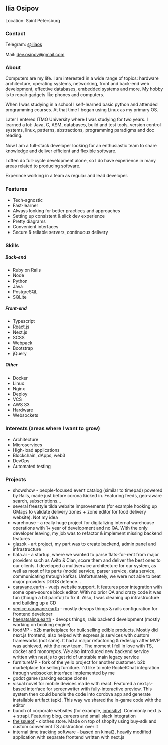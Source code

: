 ## Ilia Osipov
Location: Saint Petersburg

### Contact

Telegram: [@iliaos](https://t.me/iliaos)

Mail: [dev.osipov@gmail.com](mailto:dev.osipov@gmail.com)

### About

Computers are my life. I am interested in a wide range of topics: hardware architecture, operating systems, networking, front and back-end web development, effective databases, embedded systems and more. My hobby is to repair gadgets like phones and computers.

When I was studying in a school I self-learned basic python and attended programming courses. At that time I began using Linux as my primary OS.

Later I entered ITMO University where I was studying for two years. I learned a lot: Java, C, ASM, databases, build and test tools, version control systems, linux, patterns, abstractions, programming paradigms and doc reading.

Now I am a full-stack developer looking for an enthusiastic team to share knowledge and deliver efficient and flexible software.

I often do full-cycle development alone, so I do have experience in many areas related to producing software.

Experince working in a team as regular and lead developer.

### Features

* Tech-agnostic
* Fast-learner
* Always looking for better practices and approaches
* Setting up consistent & slick dev experience
* Pretty diagrams
* Convenient interfaces
* Secure & reliable servers, continuous delivery

### Skills

##### Back-end

* Ruby on Rails
* Node
* Python
* Java
* PostgreSQL
* SQLite

##### Front-end

* Typescript
* React.js
* Next.js
* SCSS
* Webpack
* Bootstrap
* jQuery

##### Other

* Docker
* Linux
* Nginx
* Deploy
* VCS
* AWS S3
* Hardware
* Websockets

### Interests (areas where I want to grow)

* Architecture
* Microservices
* High-load applications
* Blockchain, dApps, web3
* DevOps
* Automated testing

### Projects

* showshow - people-focused event catalog (similar to timepad) powered by Rails, made just before corona kicked in. Featuring feeds, geo-aware search, subscriptions...
* several freestyle tilda website improvements (for example hooking up GMaps to validate delivery zones + zone editor for food delivery website). Not my idea
* warehouse - a really huge project for digitalizing internal warehouse operations with 1+ year of development and no QA. With the only developer leaving, my job was to refactor & implement missing backend features
* glazok - art project, my part was to create backend, admin panel and infrastructure
* hata.ai - a startup, where we wanted to parse flats-for-rent from major providers such as Avito & Cian, score them and deliver the best ones to our clients. I developed a multiservice architecture for our system, as well as most of its parts (model service, parser service, data service, communicating through kafka). Unfortunately, we were not able to beat major providers DDOS defence...
* [caravane.earth](https://caravane.earth) - vuejs website support. It features poor integration with some open-source block editor. With no prior QA and crazy code it was fun (though a bit painful) to fix it. Also, I was cleaning up infrastructure and building up a CD
* [venice.caravane.earth](https://venice.caravane.earth) - mostly devops things & rails configuration for frontend developer
* [heenatsalma.earth](https://heenatsalma.earth) - devops things, rails backend development (mostly working on booking engine)
* foodMP - b2b marketplace for bulk selling edible products. Mostly did next.js frontend, also helped with express.js services with custom frameworks (not sane). It had a major refactoring & redesign after MVP was achieved, with the new team. The moment I fell in love with TS, docker and monorepos. We also introduced new backend service written with nest.js to get rid of unstable main legacy service
* furnitureMP - fork of the yello project for another customer. b2b marketplace for selling furniture. I'd like to note RocketChat integration through websocket interface implemented by me
* godot game (parking escape clone)
* visual novel for mobile devices made with react. Featured a next.js-based interface for screenwriter with fully-interactive preview. This system then could bundle the code into cordova app and generate installable artifact (apk). This way we shared the in-game code with the editor
* bunch of corporate websites (for example, [inpositiv](https://inpositiv.com)). Commonly next.js + strapi. Featuring blog, careers and small slack integration
* [theissueof](https://staging.theissueof.com) - clothes store. Made on top of shopify using buy-sdk and custom convenient TS abstraction over it
* internal time tracking software - based on kimai2, heavily modified application with separate frontend written with next.js
